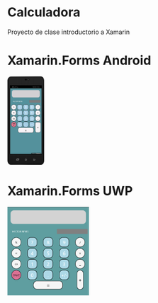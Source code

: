 # Calculadora
Proyecto de clase introductorio a Xamarin 

# Xamarin.Forms Android
<img src="Screenshots/Android.png" alt="Android" height="200" > 

# Xamarin.Forms UWP
<img src="Screenshots/UWP.png" alt="UWP" height="200" > 

